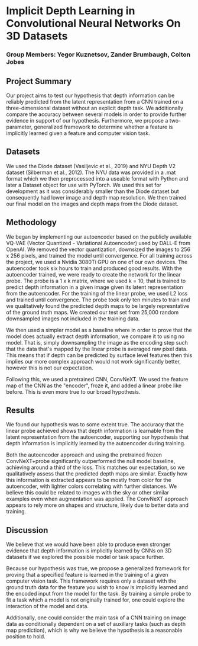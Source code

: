 # Implicit Depth Learning in Convolutional Neural Networks On 3D Datasets
### Group Members: Yegor Kuznetsov, Zander Brumbaugh, Colton Jobes

## Project Summary
Our project aims to test our hypothesis that depth information can be reliably predicted from the latent representation from a CNN trained on a three-dimensional dataset without an explicit depth task. We additionally compare the accuracy between several models in order to provide further evidence in support of our hypothesis. Furthermore, we propose a two-parameter, generalized framework to determine whether a feature is implicitly learned given a feature and computer vision task.

## Datasets
We used the Diode dataset (Vasiljevic et al., 2019) and NYU Depth V2 dataset (Silberman et al., 2012). The NYU data was provided in a .mat format which we then preprocessed into a useable format with Python and later a Dataset object for use with PyTorch. We used this set for development as it was considerably smaller than the Diode dataset but consequently had lower image and depth map resolution. We then trained our final model on the images and depth maps from the Diode dataset.

## Methodology
We began by implementing our autoencoder based on the publicly available VQ-VAE (Vector Quantized - Variational Autoencoder) used by DALL-E from OpenAI. We removed the vector quantization, downsized the images to 256 x 256 pixels, and trained the model until convergence. For all training across the project, we used a Nvidia 3080Ti GPU on one of our own devices. The autoencoder took six hours to train and produced good results. With the autoencoder trained, we were ready to create the network for the linear probe. The probe is a 1 x k matrix, where we used k = 10, that is trained to predict depth information in a given image given its latent representation from the autoencoder. For the training of the linear probe, we used L2 loss and trained until convergence. The probe took only ten minutes to train and we qualitatively found the predicted depth maps to be largely represntative of the ground truth maps. We created our test set from 25,000 random downsampled images not included in the training data.

We then used a simpler model as a baseline where in order to prove that the model does actually extract depth information, we compare it to using no model. That is, simply downsampling the image as the encoding step such that the data that's mapped by the linear probe is averaged raw pixel data. This means that if depth can be predicted by surface level features then this implies our more complex approach would not work significantly better, however this is not our expectation.

Following this, we used a pretrained CNN, ConvNeXT. We used the feature map of the CNN as the "encoder", froze it, and added a linear probe like before. This is even more true to our broad hypothesis.

## Results
We found our hypothesis was to some extent true. The accuracy that the linear probe achieved shows that depth information is learnable from the latent representation from the autoencoder, supporting our hypothesis that depth information is implicitly learned by the autoencoder during training.

Both the autoencoder approach and using the pretrained frozen ConvNeXT+probe significantly outperformed the null model baseline, achieving around a third of the loss. This matches our expectation, so we qualitatively assess that the predicted depth maps are similar. Exactly how this information is extracted appears to be mostly from color for the autoencoder, with lighter colors correlating with further distances. We believe this could be related to images with the sky or other similar examples even when augmentation was applied. The ConvNeXT approach appears to rely more on shapes and structure, likely due to better data and training.

## Discussion
We believe that we would have been able to produce even stronger evidence that depth information is implicitly learned by CNNs on 3D datasets if we explored the possible model or task space further.

Because our hypothesis was true, we propose a generalized framework for proving that a specified feature is learned in the training of a given computer vision task.  This framework requires only a dataset with the ground truth data for the feature you wish to know is implicitly learned and the encoded input from the model for the task. By training a simple probe to fit a task which a model is not originally trained for, one could explore the interaction of the model and data. 

Additionally, one could consider the main task of a CNN training on image data as conditionally dependent on a set of auxillary tasks (such as depth map prediction), which is why we believe the hypothesis is a reasonable position to hold.
